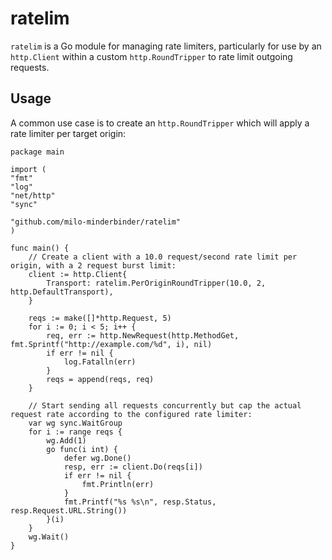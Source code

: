 # ratelim

`ratelim` is a Go module for managing rate limiters, particularly for use by an `http.Client` within a
custom `http.RoundTripper` to rate limit outgoing requests.

## Usage
A common use case is to create an `http.RoundTripper` which will apply a rate limiter per target origin:

```golang
package main

import (
"fmt"
"log"
"net/http"
"sync"

"github.com/milo-minderbinder/ratelim"
)

func main() {
	// Create a client with a 10.0 request/second rate limit per origin, with a 2 request burst limit:
	client := http.Client{
		Transport: ratelim.PerOriginRoundTripper(10.0, 2, http.DefaultTransport),
	}

	reqs := make([]*http.Request, 5)
	for i := 0; i < 5; i++ {
		req, err := http.NewRequest(http.MethodGet, fmt.Sprintf("http://example.com/%d", i), nil)
		if err != nil {
			log.Fatalln(err)
		}
		reqs = append(reqs, req)
	}

	// Start sending all requests concurrently but cap the actual request rate according to the configured rate limiter:
	var wg sync.WaitGroup
	for i := range reqs {
		wg.Add(1)
		go func(i int) {
			defer wg.Done()
			resp, err := client.Do(reqs[i])
			if err != nil {
				fmt.Println(err)
			}
			fmt.Printf("%s %s\n", resp.Status, resp.Request.URL.String())
		}(i)
	}
	wg.Wait()
}
```